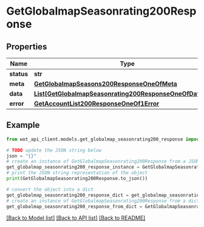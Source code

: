 # GetGlobalmapSeasonrating200Response


## Properties

Name | Type | Description | Notes
------------ | ------------- | ------------- | -------------
**status** | **str** |  | 
**meta** | [**GetGlobalmapSeasons200ResponseOneOfMeta**](GetGlobalmapSeasons200ResponseOneOfMeta.md) |  | 
**data** | [**List[GetGlobalmapSeasonrating200ResponseOneOfDataInner]**](GetGlobalmapSeasonrating200ResponseOneOfDataInner.md) |  | 
**error** | [**GetAccountList200ResponseOneOf1Error**](GetAccountList200ResponseOneOf1Error.md) |  | 

## Example

```python
from wot_api_client.models.get_globalmap_seasonrating200_response import GetGlobalmapSeasonrating200Response

# TODO update the JSON string below
json = "{}"
# create an instance of GetGlobalmapSeasonrating200Response from a JSON string
get_globalmap_seasonrating200_response_instance = GetGlobalmapSeasonrating200Response.from_json(json)
# print the JSON string representation of the object
print(GetGlobalmapSeasonrating200Response.to_json())

# convert the object into a dict
get_globalmap_seasonrating200_response_dict = get_globalmap_seasonrating200_response_instance.to_dict()
# create an instance of GetGlobalmapSeasonrating200Response from a dict
get_globalmap_seasonrating200_response_from_dict = GetGlobalmapSeasonrating200Response.from_dict(get_globalmap_seasonrating200_response_dict)
```
[[Back to Model list]](../README.md#documentation-for-models) [[Back to API list]](../README.md#documentation-for-api-endpoints) [[Back to README]](../README.md)


